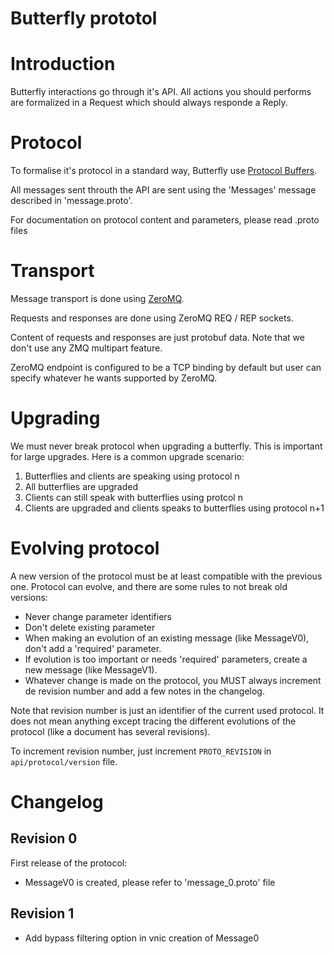 Butterfly prototol
==================

# Introduction

Butterfly interactions go through it's API.
All actions you should performs are formalized in a Request which should
always responde a Reply.

# Protocol

To formalise it's protocol in a standard way, Butterfly use
[Protocol Buffers](https://developers.google.com/protocol-buffers/).

All messages sent throuth the API are sent using the 'Messages' message
described in 'message.proto'.

For documentation on protocol content and parameters, please read .proto files

# Transport

Message transport is done using [ZeroMQ](http://zeromq.org/).

Requests and responses are done using ZeroMQ REQ / REP sockets.

Content of requests and responses are just protobuf data.
Note that we don't use any ZMQ multipart feature.

ZeroMQ endpoint is configured to be a TCP binding by default but user can
specify whatever he wants supported by ZeroMQ.

# Upgrading

We must never break protocol when upgrading a butterfly.
This is important for large upgrades. Here is a common upgrade scenario:

1. Butterflies and clients are speaking using protocol n
2. All butterflies are upgraded
3. Clients can still speak with butterflies using protcol n
4. Clients are upgraded and clients speaks to butterflies using protocol n+1

# Evolving protocol

A new version of the protocol must be at least compatible with the previous
one. Protocol can evolve, and there are some rules to not break old versions:

- Never change parameter identifiers
- Don't delete existing parameter
- When making an evolution of an existing message (like MessageV0), don't add
  a 'required' parameter.
- If evolution is too important or needs 'required' parameters, create a new
  message (like MessageV1).
- Whatever change is made on the protocol, you MUST always increment de
  revision number and add a few notes in the changelog.

Note that revision number is just an identifier of the current used protocol.
It does not mean anything except tracing the different evolutions of the
protocol (like a document has several revisions).

To increment revision number, just increment `PROTO_REVISION` in
`api/protocol/version` file.

# Changelog

## Revision 0

First release of the protocol:
- MessageV0 is created, please refer to 'message_0.proto' file

## Revision 1

- Add bypass filtering option in vnic creation of Message0

